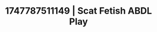 ---
categories:
- Erotic tension tease
- Femme domination
- Erotic adventure
- Erogenous zones
- Erotic tension
image: /assets/images/1747787511149.jpg
layout: post
seo:
  description: Featured content with sensual Scat Fetish, ABDL Play. HD images available.
  keywords: Scat Fetish, ABDL Play
  og_image: /assets/images/1747787511149.jpg
  schema_type: VisualArtwork
tags:
- '#1747787511149'
- Scat Fetish
- ABDL Play
title: 1747787511149 | Scat Fetish ABDL Play
---